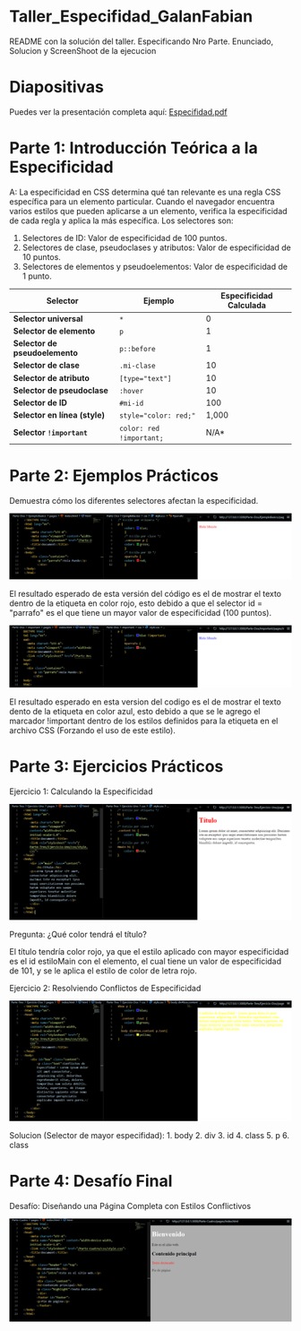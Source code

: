 # Taller_Especifidad_GalanFabian
README con la solución del taller. Especificando Nro Parte. Enunciado, Solucion y ScreenShoot de la ejecucion
# Diapositivas 
Puedes ver la presentación completa aquí: [Especifidad.pdf](Especifidad.pdf)
# Parte 1: Introducción Teórica a la Especificidad
A: La especificidad en CSS determina qué tan relevante es una regla CSS específica para un elemento particular. Cuando el navegador encuentra varios estilos que pueden aplicarse a un elemento, verifica la especificidad de cada regla y aplica la más específica. Los selectores son:

   1. Selectores de ID: Valor de especificidad de 100 puntos.
   2. Selectores de clase, pseudoclases y atributos: Valor de especificidad de 10 puntos.
   3. Selectores de elementos y pseudoelementos: Valor de especificidad de 1 punto.

| Selector                            | Ejemplo                     | Especificidad Calculada |
|-------------------------------------|-----------------------------|-------------------------|
| **Selector universal**              | `*`                         | 0                       |
| **Selector de elemento**            | `p`                         | 1                       |
| **Selector de pseudoelemento**      | `p::before`                 | 1                       |
| **Selector de clase**               | `.mi-clase`                 | 10                      |
| **Selector de atributo**            | `[type="text"]`             | 10                      |
| **Selector de pseudoclase**         | `:hover`                    | 10                      |
| **Selector de ID**                  | `#mi-id`                    | 100                     |
| **Selector en línea (style)**       | `style="color: red;"`       | 1,000                   |
| **Selector `!important`**           | `color: red !important;`    | N/A*      

# Parte 2: Ejemplos Prácticos

Demuestra cómo los diferentes selectores afectan la especificidad.

![alt text](image.png)

El resultado esperado de esta versión del código es el de mostrar el texto dentro de la etiqueta en color rojo, esto debido a que el selector id = "parrafo" es el que tiene un mayor valor de especificidad (100 puntos).

![alt text](image-1.png)

El resultado esperado en esta version del codigo es el de mostrar el texto dento de la etiqueta en color azul, esto debido a que se le agrego el marcador !important dentro de los estilos definidos para la etiqueta en el archivo CSS (Forzando el uso de este estilo).

# Parte 3: Ejercicios Prácticos
Ejercicio 1: Calculando la Especificidad

![alt text](image-2.png)

Pregunta: ¿Qué color tendrá el título?

El título tendría color rojo, ya que el estilo aplicado con mayor especificidad es el id estiloMain con el elemento, el cual tiene un valor de especificidad de 101, y se le aplica el estilo de color de letra rojo.

Ejercicio 2: Resolviendo Conflictos de Especificidad

![alt text](image-3.png)

Solucion (Selector de mayor especifidad):
    1. body
    2. div
    3. id
    4. class
    5. p
    6. class
# Parte 4: Desafío Final 
Desafío: Diseñando una Página Completa con Estilos Conflictivos

![alt text](image-4.png)